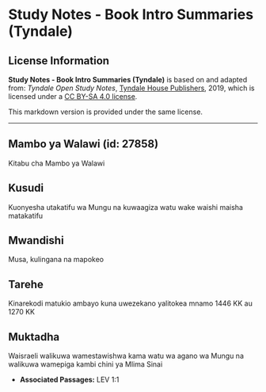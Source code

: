 # Study Notes - Book Intro Summaries (Tyndale)

## License Information

**Study Notes - Book Intro Summaries (Tyndale)** is based on and adapted from: _Tyndale Open Study Notes_, [Tyndale House Publishers](https://tyndaleopenresources.com/), 2019, which is licensed under a [CC BY-SA 4.0 license](https://creativecommons.org/licenses/by-sa/4.0/legalcode.en).

This markdown version is provided under the same license.



--------------------------------

## Mambo ya Walawi (id: 27858)

Kitabu cha Mambo ya Walawi

Kusudi
------

Kuonyesha utakatifu wa Mungu na kuwaagiza watu wake waishi maisha matakatifu

Mwandishi
---------

Musa, kulingana na mapokeo

Tarehe
------

Kinarekodi matukio ambayo kuna uwezekano yalitokea mnamo 1446 KK au 1270 KK

Muktadha
--------

Waisraeli walikuwa wamestawishwa kama watu wa agano wa Mungu na walikuwa wamepiga kambi chini ya Mlima Sinai

* **Associated Passages:** LEV 1:1

